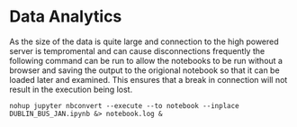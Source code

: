 # Data Analytics

As the size of the data is quite large and connection to the high powered server is tempromental and can cause disconnections frequently the following command can be run to allow the notebooks to be run without a browser and saving the output to the origional notebook so that it can be loaded later and examined. This ensures that a break in connection will not result in the execution being lost.

    nohup jupyter nbconvert --execute --to notebook --inplace DUBLIN_BUS_JAN.ipynb &> notebook.log &